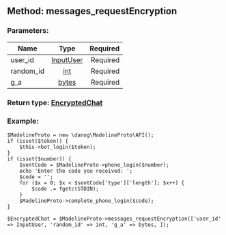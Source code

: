 ## Method: messages\_requestEncryption  

### Parameters:

| Name     |    Type       | Required |
|----------|:-------------:|---------:|
|user\_id|[InputUser](../types/InputUser.md) | Required|
|random\_id|[int](../types/int.md) | Required|
|g\_a|[bytes](../types/bytes.md) | Required|


### Return type: [EncryptedChat](../types/EncryptedChat.md)

### Example:


```
$MadelineProto = new \danog\MadelineProto\API();
if (isset($token)) {
    $this->bot_login($token);
}
if (isset($number)) {
    $sentCode = $MadelineProto->phone_login($number);
    echo 'Enter the code you received: ';
    $code = '';
    for ($x = 0; $x < $sentCode['type']['length']; $x++) {
        $code .= fgetc(STDIN);
    }
    $MadelineProto->complete_phone_login($code);
}

$EncryptedChat = $MadelineProto->messages_requestEncryption(['user_id' => InputUser, 'random_id' => int, 'g_a' => bytes, ]);
```